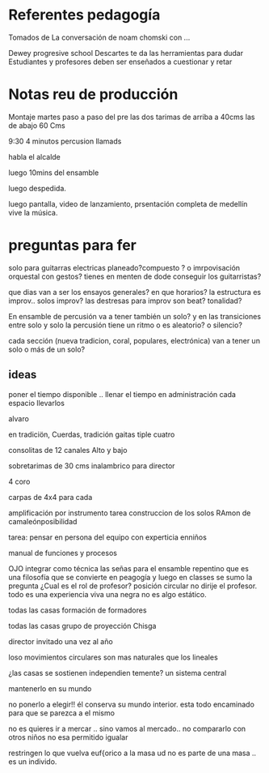 # Referentes pedagogía
Tomados de La conversación de noam chomski con ...

Dewey progresive school
Descartes te da las herramientas para dudar
Estudiantes y profesores deben ser enseñados a cuestionar y retar

# Notas reu de producción
Montaje martes
paso a paso del pre
las dos tarimas de arriba a 40cms
las de abajo 60 Cms

9:30 4 minutos percusion llamads

habla el alcalde

luego 10mins del ensamble

luego despedida.

luego pantalla, video de lanzamiento, prsentación completa de medellín vive la música.




# preguntas para fer

solo para  guitarras electricas planeado?compuesto ? o imrpovisación orquestal con gestos?
tienes en menten de dode conseguir los guitarristas?



que dias van a ser los ensayos generales?   en que horarios?
la estructura es improv.. solos improv?
las destresas para improv son beat?  tonalidad?

En ensamble de percusión va a tener también un solo?  y en las transiciones entre solo y solo la percusión tiene un ritmo o es aleatorio? o silencio?

cada sección (nueva tradicion, coral, populares, electrónica) van a tener un solo o más de un solo?




## ideas
poner el tiempo disponible .. llenar el tiempo en administración
cada espacio llevarlos


alvaro

en tradiciön,
Cuerdas, tradición
gaitas
tiple
cuatro

consolitas de 12 canales
Alto y bajo

sobretarimas de 30 cms
inalambrico para director

4 coro

carpas de 4x4 para cada

amplificación por instrumento
tarea construccion de los solos
RAmon de camaleónposibilidad

tarea:
pensar en persona del equipo con experticia enniños

manual de funciones y procesos



OJO integrar como técnica las señas para el ensamble repentino
que es una filosofía que se convierte en peagogía y luego en classes
se sumo la pregunta ¿Cual es el rol de profesor? posición circular no dirije el profesor.
todo es una experiencia viva una negra no es algo estático.


todas las casas formación de formadores

todas las casas grupo de proyección Chisga

director invitado una vez al año

loso movimientos circulares son mas naturales que los lineales


¿las casas se sostienen independien
temente? un sistema central

mantenerlo en su mundo

no ponerlo a elegir!! él conserva su mundo interior.
  esta todo encaminado para que se parezca a el mismo

no es quieres ir a mercar .. sino vamos al mercado..
no compararlo con otros niños
no esa permitido igualar

restringen lo que vuelva euf{orico a la masa
ud no es parte de una masa .. es un individo.
